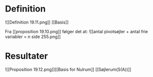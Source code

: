 # Definition
![[Definition 19.11.png]]
[[Basis]]

Fra [[proposition 19.10.png]] følger det at:
![[antal pivotsøjler + antal frie variabler = n side 255.png]]


# Resultater
![[Proposition 19.12.png]][[Basis for Nulrum]]
[[Søjlerum(S(A))]] 